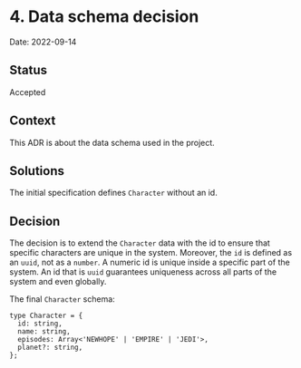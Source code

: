 # 4. Data schema decision

Date: 2022-09-14

## Status

Accepted

## Context

This ADR is about the data schema used in the project.

## Solutions
The initial specification defines `Character` without an id.

## Decision
The decision is to extend the `Character` data with the id to ensure that specific characters are unique in the system. Moreover, the `id` is defined as an `uuid`, not as a `number`. A numeric id is unique inside a specific part of the system. An id that is `uuid` guarantees uniqueness across all parts of the system and even globally.

The final `Character` schema:

```
type Character = {
  id: string,
  name: string,
  episodes: Array<'NEWHOPE' | 'EMPIRE' | 'JEDI'>,
  planet?: string,
};
```
